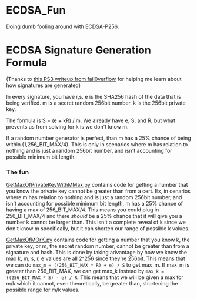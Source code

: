 # ECDSA_Fun
Doing dumb fooling around with ECDSA-P256.

# ECDSA Signature Generation Formula

(Thanks to [this PS3 writeup from fail0verflow](https://fahrplan.events.ccc.de/congress/2010/Fahrplan/attachments/1780_27c3_console_hacking_2010.pdf) for helping me learn about how signatures are generated)

In every signature, you have r,s. e is the SHA256 hash of the data that is being verified. m is a secret random 256bit number. k is the 256bit private key.

The formula is S = (e + kR) / m. We already have e, S, and R, but what prevents us from solving for k is we don't know m.

If a random number generator is perfect, than m has a 25% chance of being within (1,256_BIT_MAX/4). This is only in scenarios where m has relation to nothing and is just a random 256bit number, and isn't accounting for possible minimum bit length.

### The fun

[GetMaxOfPrivateKeyWithMMax.py](https://github.com/0xilis/ECDSA_Fun/blob/main/GetMaxOfPrivateKeyWithMMax.py) contains code for getting a number that you know the private key cannot be greater than from a cert. Ex, in cenarios where m has relation to nothing and is just a random 256bit number, and isn't accounting for possible minimum bit length, m has a 25% chance of having a max of 256_BIT_MAX/4. This means you could plug in 256_BIT_MAX/4 and there *should* be a 25% chance that it will give you a number k cannot be larger than. This isn't a complete reveal of k since we don't know m specifically, but it can shorten our range of possible k values.

[GetMaxOfMOrK.py](https://github.com/0xilis/ECDSA_Fun/blob/main/GetMaxOfMOrK.py) contains code for getting a number that you know k, the private key, or m, the secret random number, cannot be greater than from a signature and hash. This is done by taking advantage by how we know the max k, m, s, r, e values are all 2^256 since they're 256bit. This means that we can do `max_m = ((256_BIT_MAX * R) + e) / S` to get max_m. If max_m is greater than 256_BIT_MAX, we can get max_k instead by `max_k = ((256_BIT_MAX * S) - e) / R`. This means that we will be given a max for m/k which it cannot, even theoretically, be greater than, shortening the possible range for m/k values.
